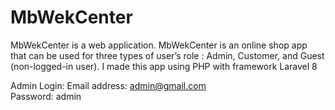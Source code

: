 # MbWekCenter

MbWekCenter is a web application. MbWekCenter is an online shop app that can be used for three types of user’s role : Admin, Customer, and Guest (non-logged-in user). I made this app using PHP with framework Laravel 8

Admin Login:
Email address: admin@gmail.com <br />
Password: admin



